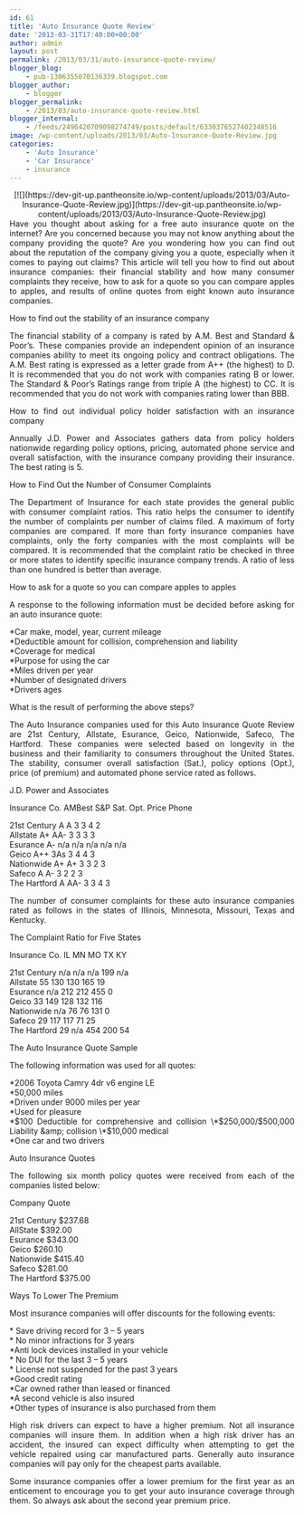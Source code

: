 ```yaml
---
id: 61
title: 'Auto Insurance Quote Review'
date: '2013-03-31T17:40:00+00:00'
author: admin
layout: post
permalink: /2013/03/31/auto-insurance-quote-review/
blogger_blog:
    - pub-1306355070136339.blogspot.com
blogger_author:
    - blogger
blogger_permalink:
    - /2013/03/auto-insurance-quote-review.html
blogger_internal:
    - /feeds/2496420709098274749/posts/default/6330376527402348516
image: /wp-content/uploads/2013/03/Auto-Insurance-Quote-Review.jpg
categories:
    - 'Auto Insurance'
    - 'Car Insurance'
    - insurance
---
```


<div style="clear: both; text-align: center;">[![](https://dev-git-up.pantheonsite.io/wp-content/uploads/2013/03/Auto-Insurance-Quote-Review.jpg)](https://dev-git-up.pantheonsite.io/wp-content/uploads/2013/03/Auto-Insurance-Quote-Review.jpg)</div><div style="text-align: justify;">Have you thought about asking for a free auto insurance quote on the internet? Are you concerned because you may not know anything about the company providing the quote? Are you wondering how you can find out about the reputation of the company giving you a quote, especially when it comes to paying out claims? This article will tell you how to find out about insurance companies: their financial stability and how many consumer complaints they receive, how to ask for a quote so you can compare apples to apples, and results of online quotes from eight known auto insurance companies.

How to find out the stability of an insurance company

The financial stability of a company is rated by A.M. Best and Standard &amp; Poor’s. These companies provide an independent opinion of an insurance companies ability to meet its ongoing policy and contract obligations. The A.M. Best rating is expressed as a letter grade from A++ (the highest) to D. It is recommended that you do not work with companies rating B or lower. The Standard &amp; Poor’s Ratings range from triple A (the highest) to CC. It is recommended that you do not work with companies rating lower than BBB.

How to find out individual policy holder satisfaction with an insurance company

Annually J.D. Power and Associates gathers data from policy holders nationwide regarding policy options, pricing, automated phone service and overall satisfaction, with the insurance company providing their insurance. The best rating is 5.

How to Find Out the Number of Consumer Complaints

The Department of Insurance for each state provides the general public with consumer complaint ratios. This ratio helps the consumer to identify the number of complaints per number of claims filed. A maximum of forty companies are compared. If more than forty insurance companies have complaints, only the forty companies with the most complaints will be compared. It is recommended that the complaint ratio be checked in three or more states to identify specific insurance company trends. A ratio of less than one hundred is better than average.

How to ask for a quote so you can compare apples to apples

A response to the following information must be decided before asking for an auto insurance quote:

 \*Car make, model, year, current mileage  
 \*Deductible amount for collision, comprehension and liability  
 \*Coverage for medical  
 \*Purpose for using the car  
 \*Miles driven per year  
 \*Number of designated drivers  
 \*Drivers ages

What is the result of performing the above steps?

The Auto Insurance companies used for this Auto Insurance Quote Review are 21st Century, Allstate, Esurance, Geico, Nationwide, Safeco, The Hartford. These companies were selected based on longevity in the business and their familiarity to consumers throughout the United States. The stability, consumer overall satisfaction (Sat.), policy options (Opt.), price (of premium) and automated phone service rated as follows.

J.D. Power and Associates

Insurance Co. AMBest S&amp;P Sat. Opt. Price Phone

21st Century A A 3 3 4 2  
Allstate A+ AA- 3 3 3 3  
Esurance A- n/a n/a n/a n/a n/a  
Geico A++ 3As 3 4 4 3  
Nationwide A+ A+ 3 3 2 3  
Safeco A A- 3 2 2 3  
The Hartford A AA- 3 3 4 3

The number of consumer complaints for these auto insurance companies rated as follows in the states of Illinois, Minnesota, Missouri, Texas and Kentucky.

The Complaint Ratio for Five States

Insurance Co. IL MN MO TX KY

21st Century n/a n/a n/a 199 n/a  
Allstate 55 130 130 165 19  
Esurance n/a 212 212 455 0  
Geico 33 149 128 132 116  
Nationwide n/a 76 76 131 0  
Safeco 29 117 117 71 25  
The Hartford 29 n/a 454 200 54

The Auto Insurance Quote Sample

The following information was used for all quotes:

 \*2006 Toyota Camry 4dr v6 engine LE  
 \*50,000 miles  
 \*Driven under 9000 miles per year  
 \*Used for pleasure  
 \*$100 Deductible for comprehensive and collision  
 \*$250,000/$500,000 Liability &amp; collision  
 \*$10,000 medical  
 \*One car and two drivers

Auto Insurance Quotes

The following six month policy quotes were received from each of the companies listed below:

Company Quote

21st Century $237.68  
AllState $392.00  
Esurance $343.00  
Geico $260.10  
Nationwide $415.40  
Safeco $281.00  
The Hartford $375.00

Ways To Lower The Premium

Most insurance companies will offer discounts for the following events:

 \* Save driving record for 3 – 5 years  
 \* No minor infractions for 3 years  
 \*Anti lock devices installed in your vehicle  
 \* No DUI for the last 3 – 5 years  
 \* License not suspended for the past 3 years  
 \*Good credit rating  
 \*Car owned rather than leased or financed  
 \*A second vehicle is also insured  
 \*Other types of insurance is also purchased from them

High risk drivers can expect to have a higher premium. Not all insurance companies will insure them. In addition when a high risk driver has an accident, the insured can expect difficulty when attempting to get the vehicle repaired using car manufactured parts. Generally auto insurance companies will pay only for the cheapest parts available.

Some insurance companies offer a lower premium for the first year as an enticement to encourage you to get your auto insurance coverage through them. So always ask about the second year premium price.

</div>